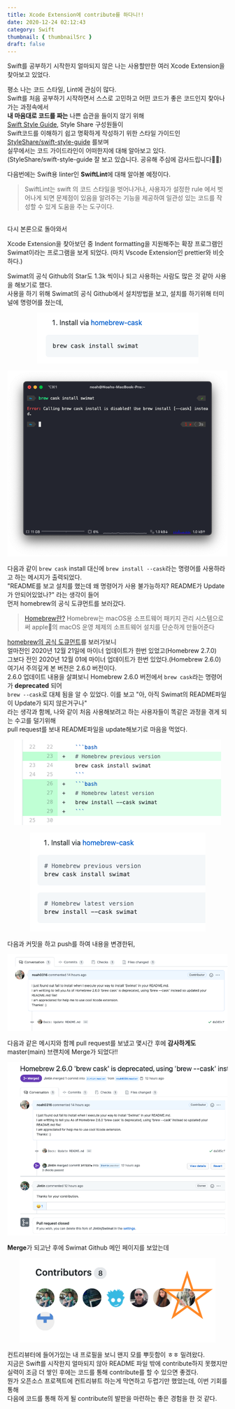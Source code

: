 ```yaml
---
title: Xcode Extension에 contribute를 하다니!!
date: 2020-12-24 02:12:43
category: Swift
thumbnail: { thumbnailSrc }
draft: false
---
```


Swift를 공부하기 시작한지 얼마되지 않은 나는 사용할만한 여러 Xcode Extension을 찾아보고 있었다.

평소 나는 코드 스타일, Lint에 관심이 많다.   
Swift를 처음 공부하기 시작하면서 스스로 고민하고 어떤 코드가 좋은 코드인지 찾아나가는 과정속에서  
**내 마음대로 코드를 짜는** 나쁜 습관을 들이지 않기 위해  
[Swift Style Guide](https://github.com/github/swift-style-guide), Style Share 구성원들이  
Swift코드를 이해하기 쉽고 명확하게 작성하기 위한 스타일 가이드인 [StyleShare/swift-style-guide](https://github.com/StyleShare/swift-style-guide) 를보며  
실무에서는 코드 가이드라인이 어떠한지에 대해 알아보고 있다.  
(StyleShare/swift-style-guide 잘 보고 있습니다. 공유해 주심에 감사드립니다🙇‍♂️)

다음번에는 Swift용 linter인 **SwiftLint**에 대해 알아볼 예정이다.

>SwiftLint는 swift 의 코드 스타일을 벗어나거나, 사용자가 설정한 rule 에서 벗어나게 되면 문제점이 있음을 알려주는 기능을 제공하여 일관성 있는 코드를 작성할 수 있게 도움을 주는 도구이다.

<br/>
다시 본론으로 돌아와서 

Xcode Extension을 찾아보던 중 Indent formatting을 지원해주는 확장 프로그램인  
Swimat이라는 프로그램을 보게 되었다.
(마치 Vscode Extension인 prettier와 비슷하다.)

Swimat의 공식 Github의 Star도 1.3k 씩이나 되고 사용하는 사람도 많은 것 같아 사용을 해보기로 했다.  
사용을 하기 위해 Swimat의 공식 Github에서 설치방법을 보고, 설치를 하기위해 터미널에 명령어를 쳤는데,

<p align="center">
    <img src="assets/1.png"/>
</p>

<p align="center">
    <img src="assets/2.png"/>
</p>

다음과 같이 `brew cask` install 대신에 `brew install --cask`라는 명령어를 사용하라고 하는 메시지가 출력되었다.  
"README를 보고 설치를 했는데 왜 명령어가 사용 불가능하지? README가 Update가 안되어있었나?" 라는 생각이 들어  
먼저 homebrew의 공식 도큐먼트를 보러갔다.

> [Homebrew란?](https://ko.wikipedia.org/wiki/%ED%99%88%EB%B8%8C%EB%A3%A8_(%ED%8C%A8%ED%82%A4%EC%A7%80_%EA%B4%80%EB%A6%AC_%EC%86%8C%ED%94%84%ED%8A%B8%EC%9B%A8%EC%96%B4))  
> Homebrew는 macOS용 소프트웨어 패키지 관리 시스템으로써  apple의 macOS 운영 체제의 소프트웨어 설치를 단순하게 만들어준다

[homebrew의 공식 도큐먼트](https://brew.sh/blog/)를 보러가보니  
얼마전인 2020년 12월 21일에 마이너 업데이트가 한번 있었고(Homebrew 2.7.0)  
그보다 전인 2020년 12월 01에 마이너 업데이트가 한번 있었다.(Homebrew 2.6.0)   
여기서 주의깊게 본 버전은 2.6.0 버전이다.  
2.6.0 업데이트 내용을 살펴보니 Homebrew 2.6.0 버전에서 `brew cask`라는 명령어가 **deprecated** 되어   
`brew --cask`로 대체 됨을 알 수 있었다. 
이를 보고 "아, 아직 Swimat의 README파일이 Update가 되지 않은거구나"  
라는 생각과 함께, 나와 같이 처음 사용해보려고 하는 사용자들이 똑같은 과정을 겪게 되는 수고를 덜기위해   
pull request를 보내 README파일을 update해보기로 마음을 먹었다.

<p align="center">
    <img src="assets/3.png"/>
</p>
<p align="center">
    <img src="assets/4.png"/>
</p>

다음과 커밋을 하고 push를 하여 내용을 변경한뒤,

<p align="center">
    <img src="assets/5.png"/>
</p>

다음과 같은 메시지와 함께 pull request를 보냈고 몇시간 후에
**감사하게도** master(main) 브랜치에 Merge가 되었다!!

<p align="center">
    <img src="assets/6.png"/>
</p>

**Merge**가 되고난 후에 Swimat Github 메인 페이지를 보았는데
<p align="center">
    <img src="assets/7.png"/>
</p>

컨트리뷰터에 들어가있는 내 프로필을 보니 왠지 모를 뿌듯함이 ㅎㅎ 밀려왔다.  
지금은 Swift를 시작한지 얼마되지 않아 README 파일 밖에 contribute하지 못했지만  
실력이 조금 더 쌓인 후에는 코드를 통해 contribute를 할 수 있으면 좋겠다.  
뭔가 오픈소스 프로젝트에 컨트리뷰트 하는게 막연하고 두렵기만 했었는데, 이번 기회를 통해  
다음에 코드를 통해 하게 될 contribute의 발판을 마련하는 좋은 경험을 한 것 같다.